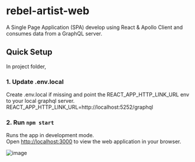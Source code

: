 # rebel-artist-web
A Single Page Application (SPA) develop using React & Apollo Client and consumes data from a GraphQL server.

## Quick Setup

In project folder,

### 1. Update .env.local 
Create .env.local if missing and point the REACT_APP_HTTP_LINK_URL env to your local graphql server.
REACT_APP_HTTP_LINK_URL=http://localhost:5252/graphql
  
### 2. Run `npm start`
Runs the app in development mode.\
Open [http://localhost:3000](http://localhost:3000) to view the web application in your browser.

![image](https://github.com/vergeldelacruz/rebel-artist-web/assets/47512855/99c3c144-6a1c-42b9-ba72-184d063b614c)
